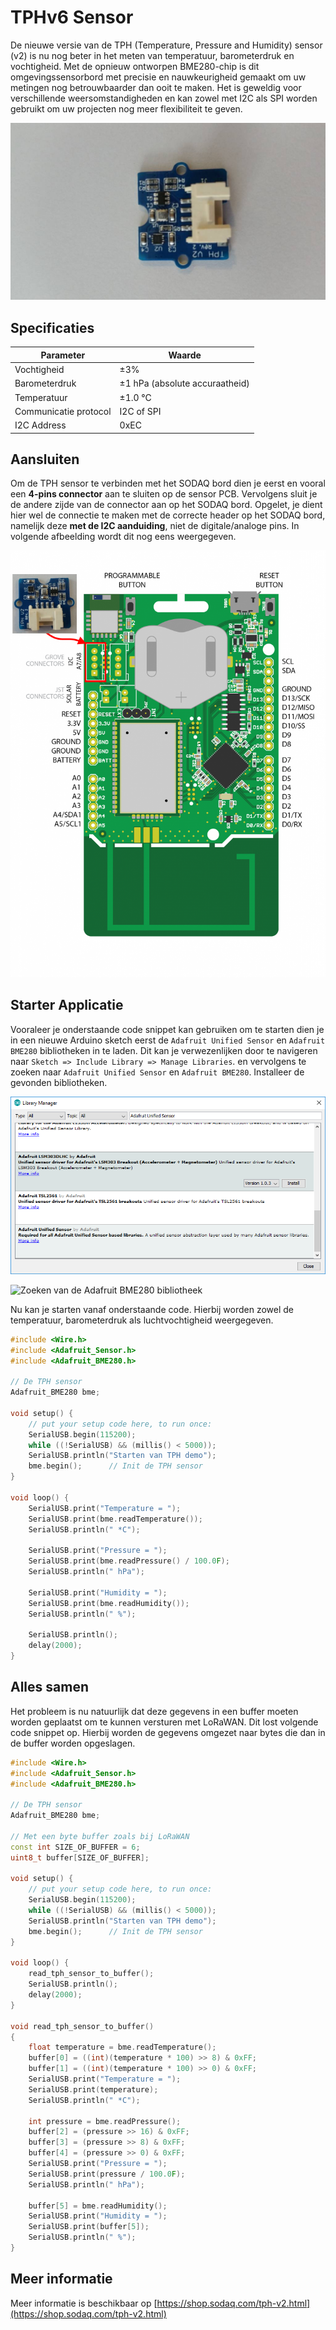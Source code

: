 # TPHv6 Sensor

De nieuwe versie van de TPH (Temperature, Pressure and Humidity) sensor (v2) is nu nog beter in het meten van temperatuur, barometerdruk en vochtigheid. Met de opnieuw ontworpen BME280-chip is dit omgevingssensorbord met precisie en nauwkeurigheid gemaakt om uw metingen nog betrouwbaarder dan ooit te maken. Het is geweldig voor verschillende weersomstandigheden en kan zowel met I2C als SPI worden gebruikt om uw projecten nog meer flexibiliteit te geven.

![TPH Sensor](./img/tph-sensor.jpg)

## Specificaties

| Parameter | Waarde |
| --- | --- |
| Vochtigheid | ±3% |
| Barometerdruk | ±1 hPa (absolute accuraatheid) |
| Temperatuur | ±1.0 °C |
| Communicatie protocol | I2C of SPI |
| I2C Address | 0xEC |

## Aansluiten

Om de TPH sensor te verbinden met het SODAQ bord dien je eerst en vooral een **4-pins connector** aan te sluiten op de sensor PCB. Vervolgens sluit je de andere zijde van de connector aan op het SODAQ bord. Opgelet, je dient hier wel de connectie te maken met de correcte header op het SODAQ bord, namelijk deze **met de I2C aanduiding**, niet de digitale/analoge pins. In volgende afbeelding wordt dit nog eens weergegeven.

![TPH sensor op het SODAQ bord aansluiten](./img/connecting_tph.png)

## Starter Applicatie

Vooraleer je onderstaande code snippet kan gebruiken om te starten dien je in een nieuwe Arduino sketch eerst de `Adafruit Unified Sensor` en `Adafruit BME280` bibliotheken in te laden. Dit kan je verwezenlijken door te navigeren naar `Sketch => Include Library => Manage Libraries`. en vervolgens te zoeken naar `Adafruit Unified Sensor` en `Adafruit BME280`. Installeer de gevonden bibliotheken.

![Zoeken van de Adafruit Unified Sensor bibliotheek](./img/adafruit_unified_sensor.png)

![Zoeken van de Adafruit BME280 bibliotheek](./img/adafruit_nme280.png)

Nu kan je starten vanaf onderstaande code. Hierbij worden zowel de temperatuur, barometerdruk als luchtvochtigheid weergegeven.

```c++
#include <Wire.h>
#include <Adafruit_Sensor.h>
#include <Adafruit_BME280.h>

// De TPH sensor
Adafruit_BME280 bme;

void setup() {
    // put your setup code here, to run once:
    SerialUSB.begin(115200);
    while ((!SerialUSB) && (millis() < 5000));
    SerialUSB.println("Starten van TPH demo");
    bme.begin();      // Init de TPH sensor
}

void loop() {
    SerialUSB.print("Temperature = ");
    SerialUSB.print(bme.readTemperature());
    SerialUSB.println(" *C");

    SerialUSB.print("Pressure = ");
    SerialUSB.print(bme.readPressure() / 100.0F);
    SerialUSB.println(" hPa");

    SerialUSB.print("Humidity = ");
    SerialUSB.print(bme.readHumidity());
    SerialUSB.println(" %");

    SerialUSB.println();
    delay(2000);
}
```

## Alles samen

Het probleem is nu natuurlijk dat deze gegevens in een buffer moeten worden geplaatst om te kunnen versturen met LoRaWAN. Dit lost volgende code snippet op. Hierbij worden de gegevens omgezet naar bytes die dan in de buffer worden opgeslagen.

```c++
#include <Wire.h>
#include <Adafruit_Sensor.h>
#include <Adafruit_BME280.h>

// De TPH sensor
Adafruit_BME280 bme;

// Met een byte buffer zoals bij LoRaWAN
const int SIZE_OF_BUFFER = 6;
uint8_t buffer[SIZE_OF_BUFFER];

void setup() {
    // put your setup code here, to run once:
    SerialUSB.begin(115200);
    while ((!SerialUSB) && (millis() < 5000));
    SerialUSB.println("Starten van TPH demo");
    bme.begin();      // Init de TPH sensor
}

void loop() {
    read_tph_sensor_to_buffer();
    SerialUSB.println();
    delay(2000);
}

void read_tph_sensor_to_buffer()
{
    float temperature = bme.readTemperature();
    buffer[0] = ((int)(temperature * 100) >> 8) & 0xFF;
    buffer[1] = ((int)(temperature * 100) >> 0) & 0xFF;
    SerialUSB.print("Temperature = ");
    SerialUSB.print(temperature);
    SerialUSB.println(" *C");

    int pressure = bme.readPressure();
    buffer[2] = (pressure >> 16) & 0xFF;
    buffer[3] = (pressure >> 8) & 0xFF;
    buffer[4] = (pressure >> 0) & 0xFF;
    SerialUSB.print("Pressure = ");
    SerialUSB.print(pressure / 100.0F);
    SerialUSB.println(" hPa");

    buffer[5] = bme.readHumidity();
    SerialUSB.print("Humidity = ");
    SerialUSB.print(buffer[5]);
    SerialUSB.println(" %");
}
```

## Meer informatie

Meer informatie is beschikbaar op [https://shop.sodaq.com/tph-v2.html](https://shop.sodaq.com/tph-v2.html)
